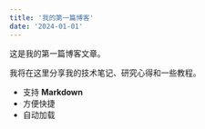 ```yaml
---
title: '我的第一篇博客'
date: '2024-01-01'
---
```


这是我的第一篇博客文章。

我将在这里分享我的技术笔记、研究心得和一些教程。
- 支持 **Markdown**
- 方便快捷
- 自动加载 